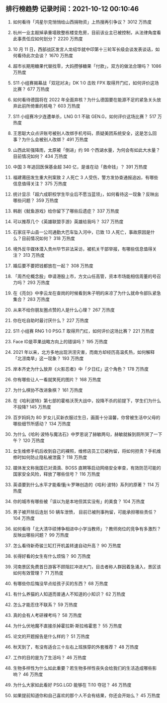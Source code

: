 
## 排行榜趋势 记录时间：2021-10-12 00:10:46
  
  1. 如何看待「鸿星尔克悄悄给山西捐物资」上热搜再引争议？ 3012 万热度
    
  2. 杭州一业主敲掉承重墙致整栋楼变危房，目前该业主已被控制，从法律角度看此事责任应如何划分？ 2220 万热度
    
  3. 10 月 11 日，西部战区发言人龙绍华就中印第十三轮军长级会谈发表谈话，如何看待此次会谈？ 1670 万热度
    
  4. 超市长期用糖果代替找零，大妈攒够糖果「付款」，双方的做法合理吗？ 1086 万热度
    
  5. S11 小组赛揭幕战「双冠对决」DK 1:0 击败 FPX 取得开门红，如何评价这场比赛？ 677 万热度
    
  6. 如何看待德国将在 2022 年全面弃核？为什么德国要在能源不足的紧急关头放弃此前所倚重的核电？ 603 万热度
    
  7. S11 小组赛冷少连遭单杀，LNG 0:1 不敌 GEN.G，如何评价这场比赛？ 517 万热度
    
  8. 王思聪大众点评账号被别人改绑手机号码，质疑美团系统安全，这是怎么回事？为什么会被别人改绑？ 491 万热度
    
  9. 山西此轮强降雨，太原被「倒进」约 98 个西湖水量，为何会有如此大水量？目前情况如何？ 434 万热度
    
  10. 中国 3 年追回医保基金超 340 亿，是谁在动「救命钱」？ 391 万热度
    
  11. 福建莆田发生重大刑案致 2 人死亡 3 人受伤，警方发协查通报追凶，有哪些信息值得关注？ 375 万热度
    
  12. 统计显示「超六成职校学生毕业后不愿当蓝领」，如何看待这一现象？反映出哪些问题？ 359 万热度
    
  13. 韩剧《鱿鱼游戏》给你留下了哪些后遗症？ 337 万热度
    
  14. 可以推荐几个《英雄联盟手游》英雄给我吗？ 327 万热度
    
  15. 石家庄平山县一公司通勤大巴车坠入河中，已致 13 人死亡，事故原因是什么？目前情况如何？ 318 万热度
    
  16. 境外反华媒体潜入贵州毕节非法采访，被机关干部举报，有哪些信息值得关注？ 313 万热度
    
  17. 婚后要不要把钱都放在一起？ 308 万热度
    
  18. 「周杰伦概念股」申请港股上市，方文山任高管，资本市场能相信周董的号召力吗？ 293 万热度
    
  19. 在《亮剑》中李云龙在查岗的时候看到朱子明的床凉了为什么就命令部队紧急集合？ 283 万热度
    
  20. 从来不给你朋友圈点赞的人是什么心理？ 267 万热度
    
  21. 你在吃自助时最讨厌什么？ 227 万热度
    
  22. S11 小组赛 RNG 1:0 PSG.T 取得开门红，如何评价这场比赛？ 221 万热度
    
  23. Face ID是苹果战略方向上的错误吗？ 195 万热度
    
  24. 2021 年以来，北方多地出现洪涝灾害，而南方却经历高温炙热，如何解释「北涝南旱」这一现象？ 193 万热度
    
  25. 岸本齐史为什么放弃《火影忍者》中「夕日红」这个角色？ 178 万热度
    
  26. 你有哪些让人一看就笑死的图片？ 168 万热度
    
  27. 为什么棋协不改进象棋？ 161 万热度
    
  28. 在《哈利波特》第七部的霍格沃茨大战中，投降不杀的前提下，学生们为什么不投降? 145 万热度
    
  29. 百岁妈妈为 80 岁女儿买新衣服过生日，画面十分温馨，你曾被生活中父母的哪些细节所感动？ 134 万热度
    
  30. 为什么《哈利·波特与魔法石》中罗恩说了赫敏两句，赫敏就躲到厕所哭了一下午？ 120 万热度
    
  31. 女生维修手机后收到自己的裸照，维修店员工已被拘留，将如何担责？手机维修时如何防止隐私被泄露？ 118 万热度
    
  32. 媒体发文称我国已对滴滴、BOSS 直聘等启动网络安全审查，有效防范可能的国家安全风险，释放了哪些信号？ 116 万热度
    
  33. 英语要到什么水平才能看懂j·k·罗琳创造的《哈利·波特》系列的原著？ 114 万热度
    
  34. 你的城市有哪些被「误以为是本地但其实没有」的美食？ 104 万热度
    
  35. 男子被开除后连划 50 辆车泄愤， 目前已被刑事拘留，可能承担哪些责任？ 104 万热度
    
  36. 如何看待「北大清华硕博争相进中小学当教师」？教师岗位的竞争有多激烈？反映出哪些问题？ 99 万热度
    
  37. 怎么看待新奇骏三缸打开机盖转速自动升高？ 90 万热度
    
  38. 长得好看的女生有什么烦恼？ 90 万热度
    
  39. 河南景区免费首日游客不顾阻拦冲进大门，目击者称人群因着急涌入，景区该如何有效管理？ 71 万热度
    
  40. 有哪些你后悔没早点给孩子买的东西？ 68 万热度
    
  41. 有什么养猫的人知道而普通人不知道的小知识？ 62 万热度
    
  42. 怎么才能忍住不联系？ 59 万热度
    
  43. 真的会有人考研裸考吗？ 58 万热度
    
  44. 为什么伏地魔不直接杀掉霍拉斯·斯拉格霍恩？ 55 万热度
    
  45. 论文的开题报告是什么样的？ 51 万热度
    
  46. 秋天到了，有没有适合三十左右上班族穿的外套推荐？ 48 万热度
    
  47. 工作的目的是为了生活吗？ 46 万热度
    
  48. 生物多样性为什么如此重要？若生物多样性丧失会给我们的生活造成哪些影响？ 46 万热度
    
  49. 为什么大家如此看好 PSG.LGD 能够在 Ti10 夺冠？ 46 万热度
    
  50. 如果提前知道你和自己喜欢的那个人不会有结果，你还会开始么？ 45 万热度
    